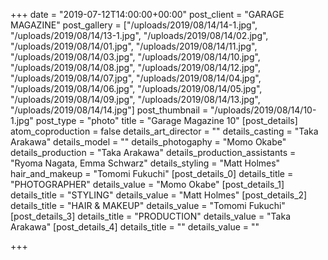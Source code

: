 +++
date = "2019-07-12T14:00:00+00:00"
post_client = "GARAGE MAGAZINE"
post_gallery = ["/uploads/2019/08/14/14-1.jpg", "/uploads/2019/08/14/13-1.jpg", "/uploads/2019/08/14/02.jpg", "/uploads/2019/08/14/01.jpg", "/uploads/2019/08/14/11.jpg", "/uploads/2019/08/14/03.jpg", "/uploads/2019/08/14/10.jpg", "/uploads/2019/08/14/08.jpg", "/uploads/2019/08/14/12.jpg", "/uploads/2019/08/14/07.jpg", "/uploads/2019/08/14/04.jpg", "/uploads/2019/08/14/06.jpg", "/uploads/2019/08/14/05.jpg", "/uploads/2019/08/14/09.jpg", "/uploads/2019/08/14/13.jpg", "/uploads/2019/08/14/14.jpg"]
post_thumbnail = "/uploads/2019/08/14/10-1.jpg"
post_type = "photo"
title = "Garage Magazine 10"
[post_details]
atom_coproduction = false
details_art_director = ""
details_casting = "Taka Arakawa"
details_model = ""
details_photogaphy = "Momo Okabe"
details_production = "Taka Arakawa"
details_production_assistants = "Ryoma Nagata, Emma Schwarz"
details_styling = "Matt Holmes"
hair_and_makeup = "Tomomi Fukuchi"
[post_details_0]
details_title = "PHOTOGRAPHER"
details_value = "Momo Okabe"
[post_details_1]
details_title = "STYLING"
details_value = "Matt Holmes"
[post_details_2]
details_title = "HAIR & MAKEUP"
details_value = "Tomomi Fukuchi"
[post_details_3]
details_title = "PRODUCTION"
details_value = "Taka Arakawa"
[post_details_4]
details_title = ""
details_value = ""

+++
